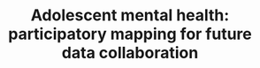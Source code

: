 ---
actor_responsible: future research projects
airtable_createdTime: '2022-05-20T09:43:02.000Z'
airtable_id: reccFSXhKtA5xxpFM
attachments:
- /assets/pdg/adolescent-mental-health-participatory-mapping-for-future-data-collaboration-AMH_Topic_Map_Graphic_fullsize-2048x1404.jpeg
collective_focus: "Many of the topics raised in the research map have a collective
  aspect, such as peer-groups, youth engagement, migration and provision of services
  to young people. \n\nHowever, the focus of the participation activity does not appear
  to have led to collective data governance being addressed directly. Instead, the
  goal has been to gather a diversity of perspectives from different communities and
  settings."
components_link:
- adolescent-mental-health-participatory-mapping-rapid-research
- adolescent-mental-health-participatory-mapping-workshop
- adolescent-mental-health-participatory-mapping-survey
data_cycle_tag:
- re-use
- analysis
data_governance_issues_tag:
- Research design
data_subject: adolescent mental health
data_types_tag:
- Health data
- Mental health data
end_year: '2020'
framing_method_tag:
- Collaborative approaches
governance_issues_description: Which research questions should be prioritised when
  planning potential data collaboratives?
initiative_status: carried out
lead_organisation: The GovLab
lense: both individual and collective data governance lenses
link: https://blogs.unicef.org/evidence-for-action/adolescent-mental-health-using-a-participatory-mapping-methodology-to-jointly-identify-key-topics-questions-and-priorities-for-future-work/
location_link:
- missing-item
objectives_tag:
- Research
- Consultation
organisation_link:
- the-govlab
- unicef
- data-for-children-collaborative
outcomes_tag: generated ideas or designs
participant_group: international experts and youth advocates working on adolescent
  mental health
primary_method_link:
- desk-review
- workshop
- survey
problem_and_purpose: "The GovLab, in partnership with UNICEF’s Health and HIV team
  in the Division of Data, Analysis, Planning & Monitoring and the **[Data for Children
  Collaborative](https://www.dataforchildrencollaborative.com/)**, ran a rapid process
  to develop, refine and validate a topic map on research issues in Adolescent Mental
  Health, with the goal of informing the design and prioritisation of future\t data
  collaboratives. \n\nThe process used desk research, two online workshops, and an
  online survey to workshop participants inviting them to select priorities from the
  co-developed topic map."
sources_link:
- adolescent-mental-health-using-a-participatory-mapping-methodology-to-jointly-identify-key-topics-questions-and-priorities-for-future-work-and-data-collaboration-evidence-for-action
start_year: '2020'
status: Stage 1
table: cases
theme_tag:
- Health
title: 'Adolescent mental health: participatory mapping for future data collaboration'
two_line_summary: "The GovLab, in partnership with UNICEF’s Health and HIV team in
  the Division of Data, Analysis, Planning & Monitoring and the Data for Children
  Collaborative, ran a rapid process to develop, refine and validate a topic map on
  research issues in Adolescent Mental Health, with the goal of informing the design
  and prioritisation of future\t data collaboratives."
whats_changed: A number of themes were added to the topic map as a result of workshop
  inputs.
---